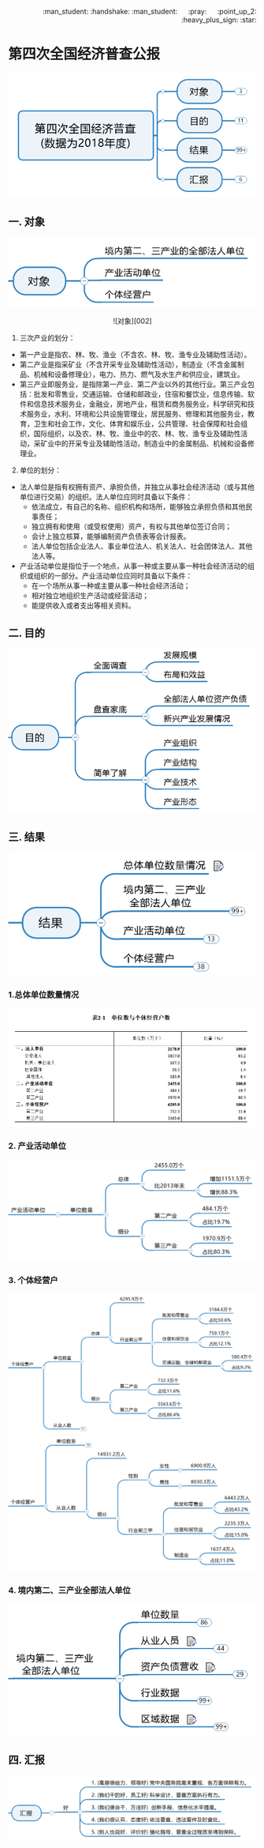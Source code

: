 <p align = "right"> :man_student: :handshake: :man_student:  &emsp; :pray: &emsp; :point_up_2: :heavy_plus_sign: :star: </p>  

# 第四次全国经济普查公报

![整体][001]

## 一. 对象

![对象][002]

<div align=center> ![对象][002] </div>


1. 三次产业的划分：

* 第一产业是指农、林、牧、渔业（不含农、林、牧、渔专业及辅助性活动）。
* 第二产业是指采矿业（不含开采专业及辅助性活动），制造业（不含金属制品、机械和设备修理业），电力、热力、燃气及水生产和供应业，建筑业。
* 第三产业即服务业，是指除第一产业、第二产业以外的其他行业。第三产业包括：批发和零售业，交通运输、仓储和邮政业，住宿和餐饮业，信息传输、软件和信息技术服务业，金融业，房地产业，租赁和商务服务业，科学研究和技术服务业，水利、环境和公共设施管理业，居民服务、修理和其他服务业，教育，卫生和社会工作，文化、体育和娱乐业，公共管理、社会保障和社会组织，国际组织，以及农、林、牧、渔业中的农、林、牧、渔专业及辅助性活动，采矿业中的开采专业及辅助性活动，制造业中的金属制品、机械和设备修理业。

2. 单位的划分：

* 法人单位是指有权拥有资产、承担负债，并独立从事社会经济活动（或与其他单位进行交易）的组织。法人单位应同时具备以下条件：
    * 依法成立，有自己的名称、组织机构和场所，能够独立承担负债和其他民事责任；
    * 独立拥有和使用（或受权使用）资产，有权与其他单位签订合同；
    * 会计上独立核算，能够编制资产负债表等会计报表。
    * 法人单位包括企业法人、事业单位法人、机关法人、社会团体法人、其他法人等。
* 产业活动单位是指位于一个地点，从事一种或主要从事一种社会经济活动的组织或组织的一部分。产业活动单位应同时具备以下条件：
    * 在一个场所从事一种或主要从事一种社会经济活动；
    * 相对独立地组织生产活动或经营活动；
    * 能提供收入或者支出等相关资料。

## 二. 目的

![目的][003]

## 三. 结果

![结果][004]

### 1.总体单位数量情况

![总体单位数量][005]

### 2. 产业活动单位

![产业活动单位][006]

### 3. 个体经营户

![个体经营户.单位数量][007]
![个体经营户.从业人数][008]

### 4. 境内第二、三产业全部法人单位

![总体][009]

















## 四. 汇报

![汇报][100]

<!--附件.图片链接-->
[001]:https://github.com/446020169/Open/raw/master/Economic_census/image/001.jpg
[002]:https://github.com/446020169/Open/raw/master/Economic_census/image/002.jpg
[003]:https://github.com/446020169/Open/raw/master/Economic_census/image/003.jpg
[004]:https://github.com/446020169/Open/raw/master/Economic_census/image/004.jpg
[005]:https://github.com/446020169/Open/raw/master/Economic_census/image/005.jpg
[006]:https://github.com/446020169/Open/raw/master/Economic_census/image/006.jpg
[007]:https://github.com/446020169/Open/raw/master/Economic_census/image/007.jpg
[008]:https://github.com/446020169/Open/raw/master/Economic_census/image/008.jpg
[009]:https://github.com/446020169/Open/raw/master/Economic_census/image/009.jpg
[010]:https://github.com/446020169/Open/raw/master/Economic_census/image/010.jpg
[011]:https://github.com/446020169/Open/raw/master/Economic_census/image/011.jpg
[012]:https://github.com/446020169/Open/raw/master/Economic_census/image/012.jpg
[013]:https://github.com/446020169/Open/raw/master/Economic_census/image/013.jpg
[014]:https://github.com/446020169/Open/raw/master/Economic_census/image/014.jpg
[015]:https://github.com/446020169/Open/raw/master/Economic_census/image/015.jpg
[016]:https://github.com/446020169/Open/raw/master/Economic_census/image/016.jpg
[017]:https://github.com/446020169/Open/raw/master/Economic_census/image/017.jpg
[018]:https://github.com/446020169/Open/raw/master/Economic_census/image/018.jpg
[019]:https://github.com/446020169/Open/raw/master/Economic_census/image/019.jpg
[020]:https://github.com/446020169/Open/raw/master/Economic_census/image/020.jpg
[021]:https://github.com/446020169/Open/raw/master/Economic_census/image/021.jpg
[022]:https://github.com/446020169/Open/raw/master/Economic_census/image/022.jpg
[023]:https://github.com/446020169/Open/raw/master/Economic_census/image/023.jpg
[024]:https://github.com/446020169/Open/raw/master/Economic_census/image/024.jpg
[025]:https://github.com/446020169/Open/raw/master/Economic_census/image/025.jpg
[026]:https://github.com/446020169/Open/raw/master/Economic_census/image/026.jpg
[027]:https://github.com/446020169/Open/raw/master/Economic_census/image/027.jpg
[028]:https://github.com/446020169/Open/raw/master/Economic_census/image/028.jpg
[029]:https://github.com/446020169/Open/raw/master/Economic_census/image/029.jpg
[030]:https://github.com/446020169/Open/raw/master/Economic_census/image/030.jpg
[031]:https://github.com/446020169/Open/raw/master/Economic_census/image/031.jpg
[032]:https://github.com/446020169/Open/raw/master/Economic_census/image/032.jpg
[033]:https://github.com/446020169/Open/raw/master/Economic_census/image/033.jpg
[034]:https://github.com/446020169/Open/raw/master/Economic_census/image/034.jpg
[035]:https://github.com/446020169/Open/raw/master/Economic_census/image/035.jpg
[036]:https://github.com/446020169/Open/raw/master/Economic_census/image/036.jpg
[037]:https://github.com/446020169/Open/raw/master/Economic_census/image/037.jpg
[038]:https://github.com/446020169/Open/raw/master/Economic_census/image/038.jpg
[039]:https://github.com/446020169/Open/raw/master/Economic_census/image/039.jpg
[040]:https://github.com/446020169/Open/raw/master/Economic_census/image/040.jpg








[100]:https://github.com/446020169/Open/raw/master/Economic_census/image/100.jpg